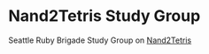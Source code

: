 Nand2Tetris Study Group
=======================

Seattle Ruby Brigade Study Group on [Nand2Tetris](http://www.nand2tetris.org)
